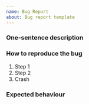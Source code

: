 ```yaml
---
name: Bug Report
about: Bug report template
---
```


### One-sentence description
<!-- Describe the problem in one sentence. -->


### How to reproduce the bug
<!-- Describe how someone could reproduce the bug. -->

1. Step 1
2. Step 2
3. Crash


### Expected behaviour
<!-- Describe what you expect to actually happen. -->
